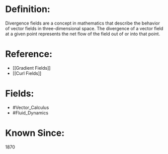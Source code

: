 

# Definition:
Divergence fields are a concept in mathematics that describe the behavior of vector fields in three-dimensional space. The divergence of a vector field at a given point represents the net flow of the field out of or into that point.

# Reference:
- [[Gradient Fields]]
- [[Curl Fields]]

# Fields: 
- #Vector_Calculus
- #Fluid_Dynamics

# Known Since:
1870

